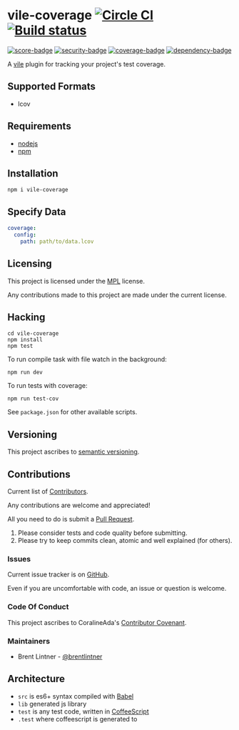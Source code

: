 # vile-coverage [![Circle CI](https://circleci.com/gh/forthright/vile-coverage.svg?style=svg&circle-token=99e11e5fda6649fe9d8ee644b3d1e1337322a5d6)](https://circleci.com/gh/forthright/vile-coverage) [![Build status](https://ci.appveyor.com/api/projects/status/vivh8lh9uvdvry00/branch/master?svg=true)](https://ci.appveyor.com/project/brentlintner/vile-coverage/branch/master)

[![score-badge](https://vile.io/api/v0/users/brentlintner/vile-coverage/badges/score?token=uFywUmzZfbg6UboLzn6R)](https://vile.io/~brentlintner/vile-coverage) [![security-badge](https://vile.io/api/v0/users/brentlintner/vile-coverage/badges/security?token=uFywUmzZfbg6UboLzn6R)](https://vile.io/~/brentlintner/vile-coverage) [![coverage-badge](https://vile.io/api/v0/users/brentlintner/vile-coverage/badges/coverage?token=uFywUmzZfbg6UboLzn6R)](https://vile.io/~/brentlintner/vile-coverage) [![dependency-badge](https://vile.io/api/v0/users/brentlintner/vile-coverage/badges/dependency?token=uFywUmzZfbg6UboLzn6R)](https://vile.io/~/brentlintner/vile-coverage)

A [vile](https://vile.io) plugin for tracking your project's test coverage.

## Supported Formats

* lcov

## Requirements

- [nodejs](http://nodejs.org)
- [npm](http://npmjs.org)

## Installation

    npm i vile-coverage

## Specify Data

```yml
coverage:
  config:
    path: path/to/data.lcov
```

## Licensing

This project is licensed under the [MPL](https://www.mozilla.org/MPL/2.0) license.

Any contributions made to this project are made under the current license.

## Hacking

    cd vile-coverage
    npm install
    npm test

To run compile task with file watch in the background:

    npm run dev

To run tests with coverage:

    npm run test-cov

See `package.json` for other available scripts.

## Versioning

This project ascribes to [semantic versioning](http://semver.org).

## Contributions

Current list of [Contributors]().

Any contributions are welcome and appreciated!

All you need to do is submit a [Pull Request]().

1. Please consider tests and code quality before submitting.
2. Please try to keep commits clean, atomic and well explained (for others).

### Issues

Current issue tracker is on [GitHub]().

Even if you are uncomfortable with code, an issue or question is welcome.

### Code Of Conduct

This project ascribes to CoralineAda's [Contributor Covenant](https://github.com/CoralineAda/contributor_covenant).

### Maintainers

- Brent Lintner - [@brentlintner](http://github.com/brentlintner)

## Architecture

- `src` is es6+ syntax compiled with [Babel](https://babeljs.io)
- `lib` generated js library
- `test` is any test code, written in [CoffeeScript](http://coffeescript.org)
- `.test` where coffeescript is generated to
